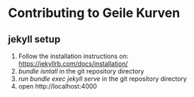 # Contributing to Geile Kurven

## jekyll setup

1. Follow the installation instructions on: <https://jekyllrb.com/docs/installation/>
2. *bundle isntall* in the git repository directory
3. *run bundle exec jekyll serve* in the git repository directory
4. open http://localhost:4000

